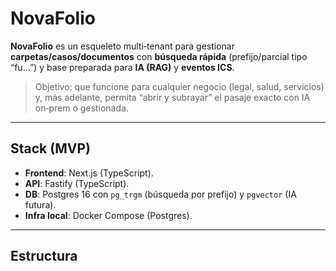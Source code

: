 # NovaFolio

**NovaFolio** es un esqueleto multi‑tenant para gestionar **carpetas/casos/documentos** con **búsqueda rápida** (prefijo/parcial tipo “fu…”) y base preparada para **IA (RAG)** y **eventos ICS**.

> Objetivo: que funcione para cualquier negocio (legal, salud, servicios) y, más adelante, permita “abrir y subrayar” el pasaje exacto con IA on‑prem o gestionada.

---

## Stack (MVP)
- **Frontend**: Next.js (TypeScript).
- **API**: Fastify (TypeScript).
- **DB**: Postgres 16 con `pg_trgm` (búsqueda por prefijo) y `pgvector` (IA futura).
- **Infra local**: Docker Compose (Postgres).

---

## Estructura
